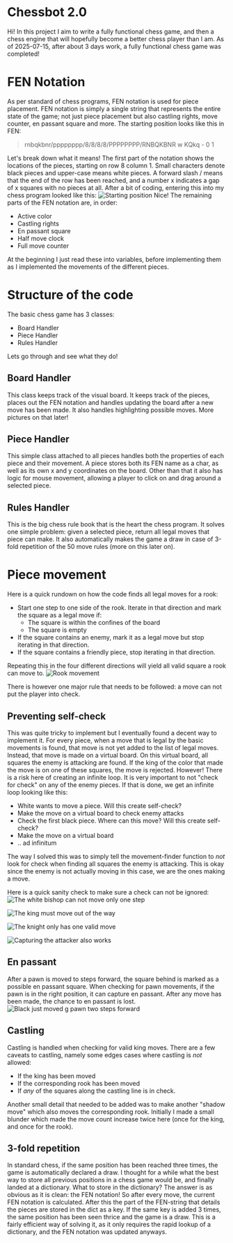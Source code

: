# Chessbot 2.0

Hi!
In this project I aim to write a fully functional chess game, and then a chess engine that will hopefully become a better chess player than I am.
As of 2025-07-15, after about 3 days work, a fully functional chess game was completed! 

# FEN Notation
As per standard of chess programs, FEN notation is used for piece placement. FEN notation is simply a single string that represents the entire state of the game; not just piece placement but also castling rights, move counter, en passant square and more. The starting position looks like this in FEN:
> rnbqkbnr/pppppppp/8/8/8/8/PPPPPPPP/RNBQKBNR w KQkq - 0 1

Let's break down what it means! The first part of the notation shows the locations of the pieces, starting on row 8 column 1. Small characters denote black pieces and upper-case means white pieces. A forward slash / means that the end of the row has been reached, and a number x indicates a gap of x squares with no pieces at all. 
After a bit of coding, entering this into my chess program looked like this:
![Starting position](https://github.com/Edvard-vP/Chess-Bot-2.0/blob/main/Assets/starting_position.PNG)
Nice!
The remaining parts of the FEN notation are, in order:

 - Active color
 - Castling rights
 - En passant square
 - Half move clock
 - Full move counter

 At the beginning I just read these into variables, before implementing them as I implemented the movements of the different pieces.
# Structure of the code
The basic chess game has 3 classes:

 - Board Handler
 - Piece Handler
 - Rules Handler

Lets go through and see what they do!
## Board Handler
This class keeps track of the visual board. It keeps track of the pieces, places out the FEN notation and handles updating the board after a new move has been made. It also handles highlighting possible moves. More pictures on that later!
## Piece Handler
This simple class attached to all pieces handles both the properties of each piece and their movement. A piece stores both its FEN name as a char, as well as its own x and y coordinates on the board. Other than that it also has logic for mouse movement, allowing a player to click on and drag around a selected piece.
## Rules Handler
This is the big chess rule book that is the heart the chess program. It solves one simple problem: given a selected piece, return all legal moves that piece can make. It also automatically makes the game a draw in case of 3-fold repetition of the 50 move rules (more on this later on). 
# Piece movement
Here is a quick rundown on how the code finds all legal moves for a rook:

 - Start one step to one side of the rook. Iterate in that direction and mark the square as a legal move if:
    - The square is within the confines of the board
    - The square is empty
 - If the square contains an enemy, mark it as a legal move but stop iterating in that direction.
 - If the square contains a friendly piece, stop iterating in that direction.

Repeating this in the four different directions will yield all valid square a rook can move to.
![Rook movement](https://github.com/Edvard-vP/Chess-Bot-2.0/blob/main/Assets/rook.PNG)

There is however one major rule that needs to be followed: a move can not put the player into check.
## Preventing self-check
This was quite tricky to implement but I eventually found a decent way to implement it. For every piece, when a move that is legal by the basic movements is found, that move is not yet added to the list of legal moves. Instead, that move is made on a virtual board. On this virtual board, all squares the enemy is attacking are found. If the king of the color that made the move is on one of these squares, the move is rejected. 
However! There is a risk here of creating an infinite loop. It is very important to not "check for check" on any of the enemy pieces. If that is done, we get an infinite loop looking like this:

 - White wants to move a piece. Will this create self-check?
 - Make the move on a virtual board to check enemy attacks
 - Check the first black piece. Where can this move? Will this create self-check?
 - Make the move on a virtual board
 - .. ad infinitum

The way I solved this was to simply tell the movement-finder function to *not* look for check when finding all squares the enemy is attacking. This is okay since the enemy is not actually moving in this case, we are the ones making a move.

Here is a quick sanity check to make sure a check can not be ignored:
![The white bishop can not move only one step](https://github.com/Edvard-vP/Chess-Bot-2.0/blob/main/Assets/movement4.PNG)

![The king must move out of the way](https://github.com/Edvard-vP/Chess-Bot-2.0/blob/main/Assets/movement5.PNG)

![The knight only has one valid move](https://github.com/Edvard-vP/Chess-Bot-2.0/blob/main/Assets/movement6.PNG)

![Capturing the attacker also works](https://github.com/Edvard-vP/Chess-Bot-2.0/blob/main/Assets/movement7.PNG)

## En passant
After a pawn is moved to steps forward, the square behind is marked as a possible en passant square. When checking for pawn movements, if the pawn is in the right position, it can capture en passant. After any move has been made, the chance to en passant is lost.
![Black just moved g pawn two steps forward](https://github.com/Edvard-vP/Chess-Bot-2.0/blob/main/Assets/enpassant.PNG)

## Castling
Castling is handled when checking for valid king moves. There are a few caveats to castling, namely some edges cases where castling is *not* allowed:

 - If the king has been moved
 - If the corresponding rook has been moved
 - If *any* of the squares along the castling line is in check.

Another small detail that needed to be added was to make another "shadow move" which also moves the corresponding rook. Initially I made a small blunder which made the move count increase twice here (once for the king, and once for the rook).



## 3-fold repetition
In standard chess, if the same position has been reached three times, the game is automatically declared a draw. 
I thought for a while what the best way to store all previous positions in a chess game would be, and finally landed at a dictionary. 
What to store in the dictionary? The answer is as obvious as it is clean: the FEN notation! So after every move, the current FEN notation is calculated. After this the part of the FEN-string that details the pieces are stored in the dict as a key. If the same key is added 3 times, the same position has been seen thrice and the game is a draw. 
This is a fairly efficient way of solving it, as it only requires the rapid lookup of a dictionary, and the FEN notation was updated anyways.
